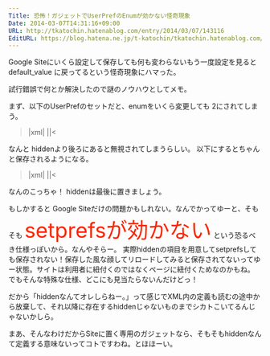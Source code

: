 ```yaml
---
Title: 恐怖！ガジェットでUserPrefのEnumが効かない怪奇現象
Date: 2014-03-07T14:31:16+09:00
URL: http://tkatochin.hatenablog.com/entry/2014/03/07/143116
EditURL: https://blog.hatena.ne.jp/t-katochin/tkatochin.hatenablog.com/atom/entry/12921228815719537894
---
```


Google Siteにいくら設定して保存しても何も変わらないもう一度設定を見ると default_value に戻ってるという怪奇現象にハマった。

試行錯誤で何とか解決したので謎のノウハウとしてメモ。

まず、以下のUserPrefのセットだと、enumをいくら変更しても 2にされてしまう。

>|xml|
    <UserPref name="v1" default_value=""/>
    <UserPref name="v2" data_type="hidden" />
    <UserPref name="v3" datatype="enum" default_value="2">
        <EnumValue value="1" display_value="1"/>
        <EnumValue value="2" display_value="2"/>
        <EnumValue value="3" display_value="3"/>
    </UsaerPref>
||<

なんと hiddenより後ろにあると無視されてしまうらしい。
以下にするとちゃんと保存されるようになる。

>|xml|
    <UserPref name="v1" default_value=""/>
    <UserPref name="v3" datatype="enum" default_value="2">
        <EnumValue value="1" display_value="1"/>
        <EnumValue value="2" display_value="2"/>
        <EnumValue value="3" display_value="3"/>
    </UsaerPref>
    <UserPref name="v2" data_type="hidden" />
||<

なんのこっちゃ！ hiddenは最後に置きましょう。

もしかすると Google Siteだけの問題かもしれない。なんでかってゆーと、そもそも
<span style="color: #ff2600; font-size: 3em">setprefsが効かない</span>
という恐るべき仕様っぽいから。なんやそらー。
実際hiddenの項目を用意してsetprefsしても保存されない！保存した風な顔してリロードしてみると保存されてないってゆー状態。サイトは利用者に紐付くのではなくページに紐付くためなのかもね。
でもそんな特殊な仕様、どこにも見当たらないんだけどっ！

だから「hiddenなんてオレしらねー。」って感じでXML内の定義も読むの途中から放棄して、それ以降に存在するhiddenじゃないものまでシカトこいてるんじゃないかしら。

まあ、そんなわけだからSiteに置く専用のガジェットなら、そもそもhiddenなんて定義する意味ないってコトですわね。とほほーい。

